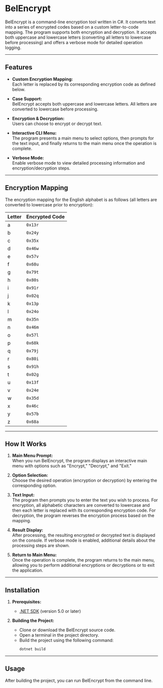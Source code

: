 # BelEncrypt

BelEncrypt is a command-line encryption tool written in C#. It converts text into a series of encrypted codes based on a custom letter-to-code mapping. The program supports both encryption and decryption. It accepts both uppercase and lowercase letters (converting all letters to lowercase before processing) and offers a verbose mode for detailed operation logging.

---

## Features

- **Custom Encryption Mapping:**  
  Each letter is replaced by its corresponding encryption code as defined below.

- **Case Support:**  
  BelEncrypt accepts both uppercase and lowercase letters. All letters are converted to lowercase before processing.

- **Encryption & Decryption:**  
  Users can choose to encrypt or decrypt text.

- **Interactive CLI Menu:**  
  The program presents a main menu to select options, then prompts for the text input, and finally returns to the main menu once the operation is complete.

- **Verbose Mode:**  
  Enable verbose mode to view detailed processing information and encryption/decryption steps.

---

## Encryption Mapping

The encryption mapping for the English alphabet is as follows (all letters are converted to lowercase prior to encryption):

| Letter | Encrypted Code |
| ------ | -------------- |
| a | `0x13r` |
| b | `0x24y` |
| c | `0x35x` |
| d | `0x46w` |
| e | `0x57v` |
| f | `0x68u` |
| g | `0x79t` |
| h | `0x80s` |
| i | `0x91r` |
| j | `0x02q` |
| k | `0x13p` |
| l | `0x24o` |
| m | `0x35n` |
| n | `0x46m` |
| o | `0x57l` |
| p | `0x68k` |
| q | `0x79j` |
| r | `0x80i` |
| s | `0x91h` |
| t | `0x02g` |
| u | `0x13f` |
| v | `0x24e` |
| w | `0x35d` |
| x | `0x46c` |
| y | `0x57b` |
| z | `0x68a` |

---

## How It Works

1. **Main Menu Prompt:**  
   When you run BelEncrypt, the program displays an interactive main menu with options such as "Encrypt," "Decrypt," and "Exit."

2. **Option Selection:**  
   Choose the desired operation (encryption or decryption) by entering the corresponding option.

3. **Text Input:**  
   The program then prompts you to enter the text you wish to process. For encryption, all alphabetic characters are converted to lowercase and then each letter is replaced with its corresponding encryption code. For decryption, the program reverses the encryption process based on the mapping.

4. **Result Display:**  
   After processing, the resulting encrypted or decrypted text is displayed on the console. If verbose mode is enabled, additional details about the processing steps are shown.

5. **Return to Main Menu:**  
   Once the operation is complete, the program returns to the main menu, allowing you to perform additional encryptions or decryptions or to exit the application.

---

## Installation

1. **Prerequisites:**  
   - [.NET SDK](https://dotnet.microsoft.com/download) (version 5.0 or later)

2. **Building the Project:**
   - Clone or download the BelEncrypt source code.
   - Open a terminal in the project directory.
   - Build the project using the following command:
     ```bash
     dotnet build
     ```

---

## Usage

After building the project, you can run BelEncrypt from the command line.


